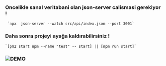 ### Oncelikle sanal veritabani olan json-server calismasi gerekiyor !
     `npx  json-server --watch src/api/index.json --port 3001`
     
### Daha sonra projeyi ayağa kaldırabilirsiniz !
    `[pm2 start npm --name "test" -- start] || [npm run start]`
  

### ![DEMO](https://fuji-3-776.netlify.app/)
